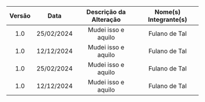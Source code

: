 | Versão | Data | Descrição da Alteração | Nome(s) Integrante(s) |
| :----: | :--: | :--------------------: | :-------------------: |
| 1.0 | 25/02/2024 | Mudei isso e aquilo | Fulano de Tal |
| 1.0 | 12/12/2024 | Mudei isso e aquilo | Fulano de Tal |
| 1.0 | 25/02/2024 | Mudei isso e aquilo | Fulano de Tal |
| 1.0 | 12/12/2024 | Mudei isso e aquilo | Fulano de Tal |